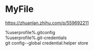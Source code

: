 ﻿# MyFile

https://zhuanlan.zhihu.com/p/559692211

%userprofile%\.gitconfig   
%userprofile%\.git-credentials   
git config--global credential.helper store  